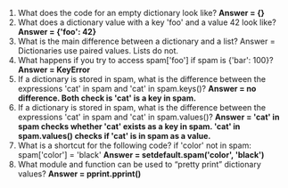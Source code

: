 1. What does the code for an empty dictionary look like?
**Answer = {}**
2. What does a dictionary value with a key 'foo' and a value 42 look like?
**Answer = {'foo': 42}**
3. What is the main difference between a dictionary and a list?
Answer = Dictionaries use paired values.  Lists do not.
4. What happens if you try to access spam['foo'] if spam is {'bar': 100}?
**Answer = KeyError**
5. If a dictionary is stored in spam, what is the difference between the expressions 'cat' in spam and 'cat' in spam.keys()?
**Answer = no difference.  Both check is 'cat' is a key in spam.**
6. If a dictionary is stored in spam, what is the difference between the expressions 'cat' in spam and 'cat' in spam.values()?
**Answer = 'cat' in spam checks whether 'cat' exists as a key in spam. 'cat' in spam.values() checks if 'cat' is in spam as a value.**
7. What is a shortcut for the following code?
                 if 'color' not in spam:
                     spam['color'] = 'black'
**Answer = setdefault.spam('color', 'black')**
8. What module and function can be used to “pretty print” dictionary values?
**Answer = pprint.pprint()**

